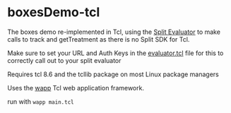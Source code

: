 # boxesDemo-tcl

The boxes demo re-implemented in Tcl, using the [Split Evaluator](https://help.split.io/hc/en-us/articles/360020037072-Split-Evaluator) to make calls to track and getTreatment as there is no Split SDK for Tcl. 

Make sure to set your URL and Auth Keys in the [evaluator.tcl](evaluator.tcl) file for this to correctly call out to your split evaluator

Requires tcl 8.6 and the tcllib package on most Linux package managers

Uses the [wapp](https://wapp.tcl.tk/home/doc/trunk/README.md) Tcl web application framework. 

run with `wapp main.tcl`

